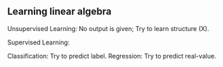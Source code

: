 ## Learning linear algebra

Unsupervised Learning: No output is given; Try to learn structure (X).

Supervised Learning:

  Classification: Try to predict label.
  Regression: Try to predict real-value.

